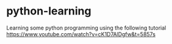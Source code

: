 # python-learning
 Learning some python programming using the following tutorial https://www.youtube.com/watch?v=cK1D7AlDgfw&t=5857s
